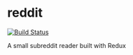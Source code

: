 # reddit

[![Build Status](https://travis-ci.org/grvcoelho/reddit.svg?branch=master)](https://travis-ci.org/grvcoelho/reddit)

A small subreddit reader built with Redux
